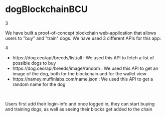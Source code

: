 
# dogBlockchainBCU
3
<p> We have built a proof-of-concept blockchain web-application that allows users to "buy" and "train" dogs. We have used 3 different APIs for this app: <br> 
</p>
4
<ul>
<li>https://dog.ceo/api/breeds/list/all : We used this API to fetch a list of possible dogs to buy</li><li>https://dog.ceo/api/breeds/image/random : We used this API to get an image of the dog, both for the blockchain and for the wallet view</li><li>https://namey.muffinlabs.com/name.json : We used this API to get a random name for the dog</li>
</ul>
<br>
<p>Users first add their login-info and once logged in, they can start buying and training dogs, as well as seeing their blocks get added to the chain</p>
